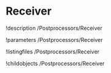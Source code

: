 <!-- MOOSE Documentation Stub: Remove this when content is added. -->

# Receiver
!description /Postprocessors/Receiver

!parameters /Postprocessors/Receiver

!listingfiles /Postprocessors/Receiver

!childobjects /Postprocessors/Receiver
